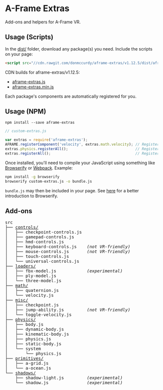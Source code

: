 # A-Frame Extras

Add-ons and helpers for A-Frame VR.

## Usage (Scripts)

In the [dist/](https://github.com/donmccurdy/aframe-extras/tree/master/dist) folder, download any package(s) you need. Include the scripts on your page:

```html
<script src="//cdn.rawgit.com/donmccurdy/aframe-extras/v1.12.5/dist/aframe-extras.min.js"></script>
```

CDN builds for aframe-extras/v1.12.5:

- [aframe-extras.js](https://cdn.rawgit.com/donmccurdy/aframe-extras/v1.12.5/dist/aframe-extras.js)
- [aframe-extras.min.js](https://cdn.rawgit.com/donmccurdy/aframe-extras/v1.12.5/dist/aframe-extras.min.js)

Each package's components are automatically registered for you.

## Usage (NPM)

```
npm install --save aframe-extras
```

```javascript
// custom-extras.js

var extras = require('aframe-extras');
AFRAME.registerComponent('velocity', extras.math.velocity); // Register a single component.
extras.physics.registerAll();                               // Register a particular package, and its dependencies.
extras.registerAll();                                       // Register everything.
```

Once installed, you'll need to compile your JavaScript using something like [Browserify](http://browserify.org/) or [Webpack](http://webpack.github.io/). Example:

```bash
npm install -g browserify
browserify custom-extras.js -o bundle.js
```

`bundle.js` may then be included in your page. See [here](http://browserify.org/#middle-section) for a better introduction to Browserify.

## Add-ons

<!-- tree src -I index.js -->
<pre>
src
├── <a href="/src/controls">controls/</a>
│   ├── checkpoint-controls.js
│   ├── gamepad-controls.js
│   ├── hmd-controls.js
│   ├── keyboard-controls.js    <i>(not VR-friendly)</i>
│   ├── mouse-controls.js       <i>(not VR-friendly)</i>
│   ├── touch-controls.js
│   └── universal-controls.js
├── <a href="/src/loaders">loaders/</a>
│   ├── fbx-model.js            <i>(experimental)</i>
│   ├── ply-model.js
│   └── three-model.js
├── <a href="/src/math">math/</a>
│   ├── quaternion.js
│   └── velocity.js
├── <a href="/src/misc">misc/</a>
│   ├── checkpoint.js
│   ├── jump-ability.js         <i>(not VR-friendly)</i>
│   └── toggle-velocity.js
├── <a href="/src/physics">physics/</a>
│   ├── body.js
│   ├── dynamic-body.js
│   ├── kinematic-body.js
│   ├── physics.js
│   ├── static-body.js
│   └── system
│       └── physics.js
├── <a href="/src/primitives">primitives/</a>
│   ├── a-grid.js
│   └── a-ocean.js
└── <a href="/src/shadows">shadows/</a>
    ├── shadow-light.js         <i>(experimental)</i>
    └── shadow.js               <i>(experimental)</i>
</pre>
